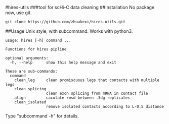 #hires-utils
###tool for scHi-C data cleaning
##Installation
No package now, use git.
```
git clone https://github.com/zhuakexi/hires-utils.git
```
##Usage
Unix style, with subcommand.
Works with python3.
```
usage: hires [-h] command ...

Functions for hires pipline

optional arguments:
  -h, --help      show this help message and exit

These are sub-commands:
  command
    clean_leg     clean promiscuous legs that contacts with multiple legs
    clean_splicing
                  clean exon splicing from mRNA in contact file
    align         caculate rmsd between .3dg replicates
    clean_isolated
                  remove isolated contacts according to L-0.5 distance
```
Type "subcommand -h" for details.
